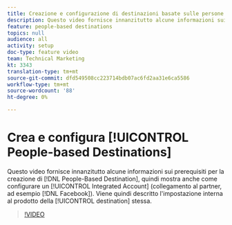 ```yaml
---
title: Creazione e configurazione di destinazioni basate sulle persone
description: Questo video fornisce innanzitutto alcune informazioni sui prerequisiti per la creazione di una destinazione basata sulle persone e quindi mostra come configurare un account integrato (collegamento al partner, ad esempio Facebook). Viene visualizzata la configurazione interna al prodotto della destinazione stessa.
feature: people-based destinations
topics: null
audience: all
activity: setup
doc-type: feature video
team: Technical Marketing
kt: 3343
translation-type: tm+mt
source-git-commit: dfd549508cc223714bdb07ac6fd2aa31e6ca5586
workflow-type: tm+mt
source-wordcount: '88'
ht-degree: 0%

---
```



# Crea e configura [!UICONTROL People-based Destinations]

Questo video fornisce innanzitutto alcune informazioni sui prerequisiti per la creazione di [!DNL People-Based Destination], quindi mostra anche come configurare un [!UICONTROL Integrated Account] (collegamento al partner, ad esempio [!DNL Facebook]). Viene quindi descritto l&#39;impostazione interna al prodotto della [!UICONTROL destination] stessa.

>[!VIDEO](https://video.tv.adobe.com/v/28955/?quality=12)
